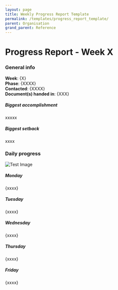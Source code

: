 ```yaml
---
layout: page
title: Weekly Progress Report Template
permalink: /templates/progress_report_template/
parent: Organisation
grand_parent: Reference
---
```


# Progress Report - Week X

### General info
**Week**: {X}  
**Phase**: {XXXX}  
**Contacted**: {XXXX}  
**Document(s) handed in**: {XXX}  

##### Biggest accomplishment
xxxxx

##### Biggest setback
xxxx

### Daily progress
![Test Image](basic-weekly-template.png)

##### Monday
{xxxx}

##### Tuesday
{xxxx}

##### Wednesday
{xxxx}

##### Thursday
{xxxx}

##### Friday
{xxxx}

